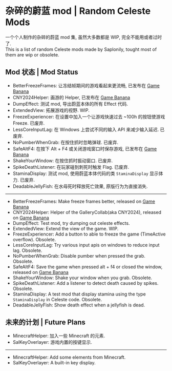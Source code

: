 # 杂碎的蔚蓝 mod | Random Celeste Mods

一个个人制作的杂碎的蔚蓝 mod 集, 虽然大多数都是 WIP, 完全不能用或者过时了.  
This is a list of random Celeste mods made by Saplonily, tought most of them are wip or obsolete.  

## Mod 状态 | Mod Status

- BetterFreezeFrames: 让冻结帧期间的游戏看起来更流畅, 已发布在 [Game Banana](https://gamebanana.com/mods/497556)
- CNY2024Helper: 画游的 Helper, 已发布在 [Game Banana](https://gamebanana.com/mods/494335)
- DumpEffect: 测试 mod, 导出蔚蓝本体的所有 Effect 代码.
- ExtendedView: 拓展游戏的视野. WIP.
- FreezeExperiencer: 在设置中加入一个让游戏快速过去 ~100h 的按钮使游戏 Freeze. 已废弃.
- LessCoreInputLag: 在 Windows 上尝试不同的输入 API 来减少输入延迟. 已废弃.
- NoPumberWhenGrab: 在按住抓时忽略弹球. 已废弃.
- SafeAltF4: 在按下 Alt + F4 或关闭游戏窗口时保存游戏, 已发布在 [Game Banana](https://gamebanana.com/mods/507090)
- ShakeYourWindow: 在按住抓时振动窗口. 已废弃.
- SpikeDeathListener: 在玩家碰到刺死时触发 Flag. 已废弃.
- StaminaDisplay: 测试 mod, 使用蔚蓝本体代码的类 `StaminaDisplay` 显示体力. 已废弃.
- DeadableJellyFish: 在水母死时释放死亡效果, 原版行为为直接消失.

***

- BetterFreezeFrames: Make freeze frames better, released on [Game Banana](https://gamebanana.com/mods/497556)
- CNY2024Helper: Helper of the GalleryCollab(aka CNY2024), released on [Game Banana](https://gamebanana.com/mods/494335)
- DumpEffect: Test mod, try dumping out celeste effects.
- ExtendedView: Extend the view of the game. WIP.
- FreezeExperiencer: Add a button to able to freeze the game (TimeActive overflow). Obsolete.
- LessCoreInputLag: Try various input apis on windows to reduce input lag. Obsolete.
- NoPumberWhenGrab: Disable pumber when pressed the grab. Obsolete.
- SafeAltF4: Save the game when pressed alt + f4 or closed the window, released on [Game Banana](https://gamebanana.com/mods/507090)
- ShakeYourWindow: Shake your window when you grab. Obsolete.
- SpikeDeathListener: Add a listener to detect death caused by spikes. Obsolete.
- StaminaDisplay: A test mod that display stamina using the type `StaminaDisplay` in Celeste code. Obsolete.
- DeadableJellyFish: Show death effect when a jellyfish is dead.

## 未来的计划 | Future Plans

- MinecraftHelper: 加入一些 Minecraft 的元素.
- SalKeyOverlayer: 游戏内置的按键显示.

***

- MinecraftHelper: Add some elements from Minecraft.
- SalKeyOverlayer: A built-in key display.